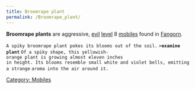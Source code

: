 ```yaml
---
title: Broomrape plant
permalink: /Broomrape_plant/
---
```


**Broomrape plants** are aggressive, [evil](evil "wikilink")
[level](level "wikilink") 8 [mobiles](mobile "wikilink") found in
[Fangorn](Fangorn "wikilink").

`A spiky broomrape plant pokes its blooms out of the soil.`
`>`**`examine plant`**
`Of a spiky shape, this yellowish-orange plant is growing almost eleven inches`
`in height. Its blooms resemble small white and violet bells, emitting a strange`
`aroma into the air around it.`

[Category: Mobiles](Category:_Mobiles "wikilink")